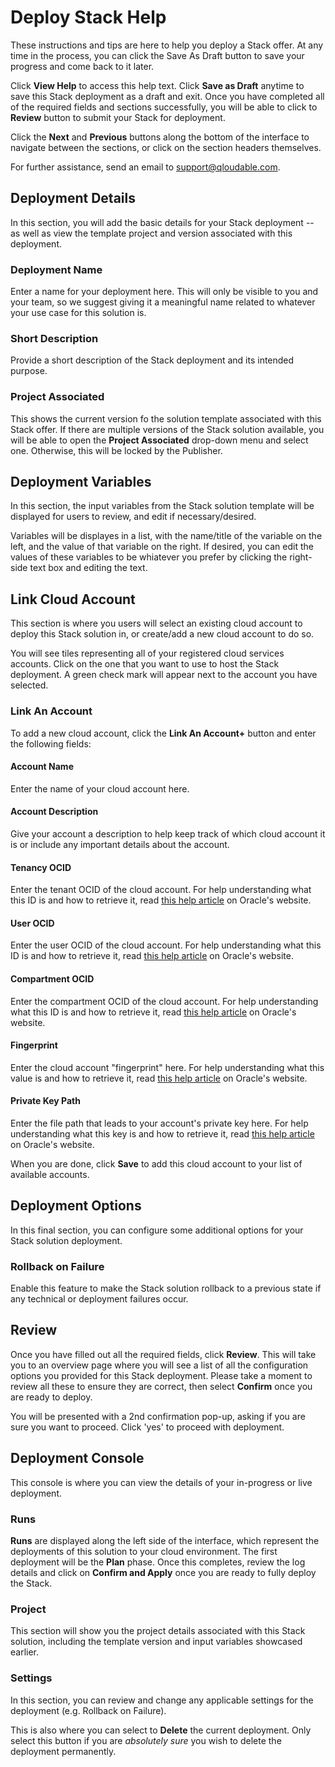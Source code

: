 # Deploy Stack Help
These instructions and tips are here to help you deploy a Stack offer. At any time in the process, you can click the Save As Draft button to save your progress and come back to it later.

Click **View Help** to access this help text. Click **Save as Draft** anytime to save this Stack deployment as a draft and exit. Once you have completed all of the required fields and sections successfully, you will be able to click to **Review** button to submit your Stack for deployment.

Click the **Next** and **Previous** buttons along the bottom of the interface to navigate between the sections, or click on the section headers themselves.

For further assistance, send an email to support@qloudable.com.

## Deployment Details
In this section, you will add the basic details for your Stack deployment -- as well as view the template project and version associated with this deployment.

### Deployment Name
Enter a name for your deployment here. This will only be visible to you and your team, so we suggest giving it a meaningful name related to whatever your use case for this solution is.

### Short Description
Provide a short description of the Stack deployment and its intended purpose. 

### Project Associated
This shows the current version fo the solution template associated with this Stack offer. If there are multiple versions of the Stack solution available, you will be able to open the **Project Associated** drop-down menu and select one. Otherwise, this will be locked by the Publisher.

## Deployment Variables
In this section, the input variables from the Stack solution template will be displayed for users to review, and edit if necessary/desired.

Variables will be displayes in a list, with the name/title of the variable on the left, and the value of that variable on the right. If desired, you can edit the values of these variables to be whiatever you prefer by clicking the right-side text box and editing the text.

## Link Cloud Account
This section is where you users will select an existing cloud account to deploy this Stack solution in, or create/add a new cloud account to do so.

You will see tiles representing all of your registered cloud services accounts. Click on the one that you want to use to host the Stack deployment. A green check mark will appear next to the account you have selected.

### Link An Account
To add a new cloud account, click the **Link An Account+** button and enter the following fields:

#### Account Name
Enter the name of your cloud account here.

#### Account Description
Give your account a description to help keep track of which cloud account it is or include any important details about the account.

#### Tenancy OCID
Enter the tenant OCID of the cloud account. For help understanding what this ID is and how to retrieve it, read [this help article](https://docs.us-phoenix-1.oraclecloud.com/Content/API/Concepts/apisigningkey.htm#How) on Oracle's website.

#### User OCID
Enter the user OCID of the cloud account. For help understanding what this ID is and how to retrieve it, read [this help article](https://docs.us-phoenix-1.oraclecloud.com/Content/API/Concepts/apisigningkey.htm#How) on Oracle's website.

#### Compartment OCID
Enter the compartment OCID of the cloud account. For help understanding what this ID is and how to retrieve it, read [this help article](https://docs.us-phoenix-1.oraclecloud.com/Content/API/Concepts/apisigningkey.htm#How) on Oracle's website.

#### Fingerprint
Enter the cloud account "fingerprint" here. For help understanding what this value is and how to retrieve it, read [this help article](https://docs.us-phoenix-1.oraclecloud.com/Content/API/Concepts/apisigningkey.htm#How) on Oracle's website.

#### Private Key Path
Enter the file path that leads to your account's private key here. For help understanding what this key is and how to retrieve it, read [this help article](https://docs.us-phoenix-1.oraclecloud.com/Content/API/Concepts/apisigningkey.htm#How) on Oracle's website.

When you are done, click **Save** to add this cloud account to your list of available accounts.

## Deployment Options
In this final section, you can configure some additional options for your Stack solution deployment.

### Rollback on Failure
Enable this feature to make the Stack solution rollback to a previous state if any technical or deployment failures occur.

## Review
Once you have filled out all the required fields, click **Review**. This will take you to an overview page where you will see a list of all the configuration options you provided for this Stack deployment. Please take a moment to review all these to ensure they are correct, then select **Confirm** once you are ready to deploy.

You will be presented with a 2nd confirmation pop-up, asking if you are sure you want to proceed. Click 'yes' to proceed with deployment.

## Deployment Console
This console is where you can view the details of your in-progress or live deployment. 

### Runs
**Runs** are displayed along the left side of the interface, which represent the deployments of this solution to your cloud environment. The first deployment will be the **Plan** phase. Once this completes, review the log details and click on **Confirm and Apply** once you are ready to fully deploy the Stack.

### Project
This section will show you the project details associated with this Stack solution, including the template version and input variables showcased earlier. 

### Settings
In this section, you can review and change any applicable settings for the deployment (e.g. Rollback on Failure).

This is also where you can select to **Delete** the current deployment. Only select this button if you are *absolutely sure* you wish to delete the deployment permanently.

